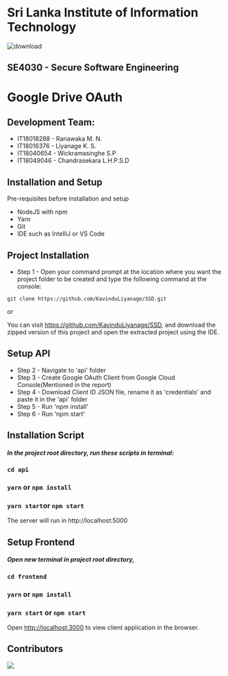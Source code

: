 # Sri Lanka Institute of Information Technology  
  
  ![download](https://user-images.githubusercontent.com/61576355/137448746-da82055f-bdee-4bdd-8b10-d4e063ca3bd9.png)

## SE4030 - Secure Software Engineering

# Google Drive OAuth
  
## Development Team:  
  
- IT18018288 - Ranawaka M. N.  
- IT18016376 - Liyanage K. S.  
- IT18040654 - Wickramasinghe S.P
- IT18049046 - Chandrasekara L.H.P.S.D 

## Installation and Setup  
Pre-requisites before installation and setup  

 - NodeJS with npm
 - Yarn
 - Git
 - IDE such as IntelliJ or VS Code 

## Project Installation

- Step 1 - Open your command prompt at the location where you want the project folder to be created and type the following command at the console:

```
git clone https://github.com/KavinduLiyanage/SSD.git
```
or

You can visit https://github.com/KavinduLiyanage/SSD, and download the zipped version of this project and open the extracted project using the IDE.

## Setup API 

- Step 2 - Navigate to 'api' folder
- Step 3 - Create Google OAuth Client from Google Cloud Console(Mentioned in the report)
- Step 4 - Download Client ID JSON file, rename it as 'credentials' and paste it in the 'api' folder
- Step 5 - Run 'npm install'
- Step 6 - Run 'npm start'

## Installation Script

##### In the project root directory, run these scripts in terminal:  

### `cd api`
### `yarn` or `npm install`
### `yarn start`or `npm start`

The server will run in http://localhost:5000 

## Setup Frontend
##### Open new terminal in project root directory,

### `cd frontend`
### `yarn` or `npm install`
### `yarn start` or `npm start`

Open [http://localhost:3000](http://localhost:3000) to view client application in the browser.

## Contributors

<a href="https://github.com/KavinduLiyanage/SSD/graphs/contributors">
  <img src="https://contrib.rocks/image?repo=KavinduLiyanage/SSD" />
</a>